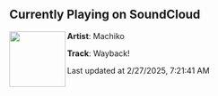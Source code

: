 ## Currently Playing on SoundCloud

[<img align="left" width="100" src="https://i1.sndcdn.com/artworks-tOWFAKehTnr57Tbt-y1GRYg-t500x500.jpg">](https://soundcloud.com/machikodubs/wayback)

**Artist**: Machiko 

**Track**: Wayback!

Last updated at 2/27/2025, 7:21:41 AM
